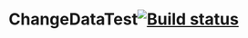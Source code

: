 # ChangeDataTest[![Build status](https://ci.appveyor.com/api/projects/status/9s1x01mpx7ecq69t?svg=true)](https://ci.appveyor.com/project/Aleksey43n/changedatatest)
